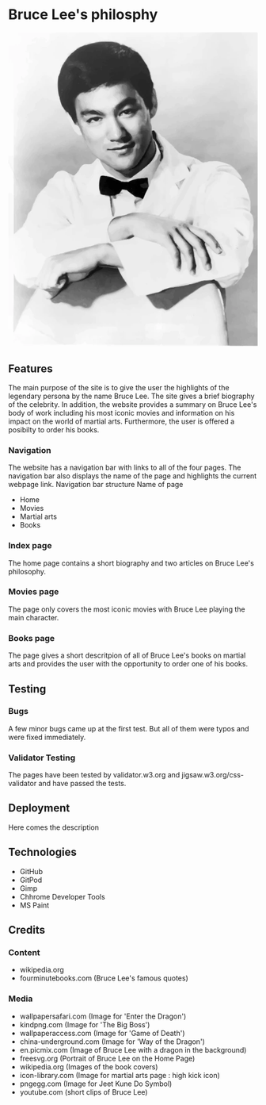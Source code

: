 # Bruce Lee's philosphy
![Bruce Lee's portrait](./assets/img/portrait.webp)
## Features
The main purpose of the site is to give the user the highlights of the legendary persona by the name Bruce Lee. The site gives a brief biography of the celebrity. In addition, the website provides a summary on Bruce Lee's body of work including his most iconic movies and information on his impact on the world of martial arts.
Furthermore, the user is offered a posibilty to order his books.
### Navigation
The website has a navigation bar with links to all of the four pages. The navigation bar also displays the name of the page and highlights the current webpage link.
Navigation bar structure
Name of page
- Home
- Movies
- Martial arts
- Books

### Index page
The home page contains a short biography and two articles on Bruce Lee's philosophy.
### Movies page
The page only covers the most iconic movies with Bruce Lee playing the main character.
### Books page
The page gives a short descritpion of all of Bruce Lee's books on martial arts and provides the user with the opportunity to order one of his books.
## Testing
### Bugs
A few minor bugs came up at the first test. But all of them were typos and were fixed immediately.
### Validator Testing
The pages have been tested by validator.w3.org and jigsaw.w3.org/css-validator and have passed the tests.
## Deployment
Here comes the description

## Technologies
- GitHub
- GitPod
- Gimp
- Chhrome Developer Tools
- MS Paint
## Credits
### Content
- wikipedia.org
- fourminutebooks.com (Bruce Lee's famous quotes)
### Media
- wallpapersafari.com (Image for 'Enter the Dragon')
- kindpng.com (Image for 'The Big Boss')
- wallpaperaccess.com (Image for 'Game of Death') 
- china-underground.com (Image for 'Way of the Dragon')
- en.picmix.com (Image of Bruce Lee with a dragon in the background)
- freesvg.org (Portrait of Bruce Lee on the Home Page)
- wikipedia.org (Images of the book covers)
- icon-library.com (Image for martial arts page : high kick icon)
- pngegg.com (Image for Jeet Kune Do Symbol)
- youtube.com (short clips of Bruce Lee)